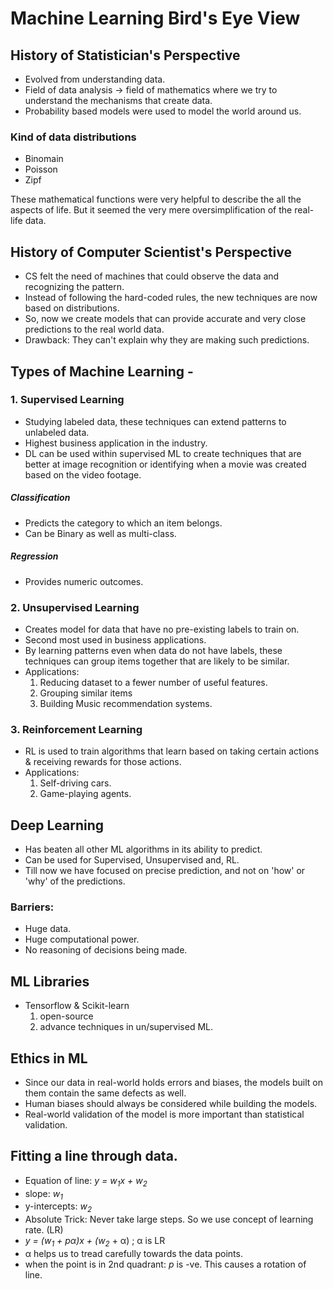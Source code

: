# Machine Learning Bird's Eye View

## History of Statistician's Perspective
* Evolved from understanding data. 
* Field of data analysis -> field of mathematics where we try to understand the mechanisms that create data. 
* Probability based models were used to model the world around us.
### Kind of data distributions
* Binomain
* Poisson
* Zipf

These mathematical functions were very helpful to describe the all the aspects of life. But it seemed the very mere oversimplification of the real-life data. 

## History of Computer Scientist's Perspective
* CS felt the need of machines that could observe the data and recognizing the pattern. 
* Instead of following the hard-coded rules, the new techniques are now based on distributions.
* So, now we create models that can provide accurate and very close predictions to the real world data. 
* Drawback: They can't explain why they are making such predictions.

## Types of Machine Learning -

### 1. Supervised Learning
* Studying labeled data, these techniques can extend patterns to unlabeled data. 
* Highest business application in the industry. 
* DL can be used within supervised ML to create techniques that are better at image recognition or identifying when a movie was created based on the video footage.
##### Classification
* Predicts the category to which an item belongs.
* Can be Binary as well as multi-class. 
##### Regression
* Provides numeric outcomes.

### 2. Unsupervised Learning
* Creates model for data that have no pre-existing labels to train on.
* Second most used in business applications. 
* By learning patterns even when data do not have labels, these techniques can group items together that are likely to be similar.
* Applications:
    1. Reducing dataset to a fewer number of useful features.
    2. Grouping similar items
    3. Building Music recommendation systems. 


### 3. Reinforcement Learning
* RL is used to train algorithms that learn based on taking certain actions & receiving rewards for those actions. 
* Applications:
    1. Self-driving cars. 
    2. Game-playing agents. 

## Deep Learning
* Has beaten all other ML algorithms in its ability to predict. 
* Can be used for Supervised, Unsupervised and, RL.
* Till now we have focused on precise prediction, and not on 'how' or 'why' of the predictions. 
 ### Barriers:
* Huge data. 
* Huge computational power. 
* No reasoning of decisions being made.

## ML Libraries
* Tensorflow & Scikit-learn
    1. open-source
    2. advance techniques in un/supervised ML.

## Ethics in ML
* Since our data in real-world holds errors and biases, the models built on them contain the same defects as well. 
* Human biases should always be considered while building the models. 
* Real-world validation of the model is more important than statistical validation. 

## Fitting a line through data. 
* Equation of line: *y = w<sub>1</sub>x + w<sub>2</sub>*
* slope: *w<sub>1</sub>*
* y-intercepts: *w<sub>2</sub>*
* Absolute Trick:  Never take large steps. So we use concept of learning rate. (LR)
* *y = (w<sub>1</sub> + pα)x + (w<sub>2</sub>* + α) ; α is LR
* α helps us to tread carefully towards the data points. 
* when the point is in 2nd quadrant: *p* is -ve. This causes a rotation of line. 
